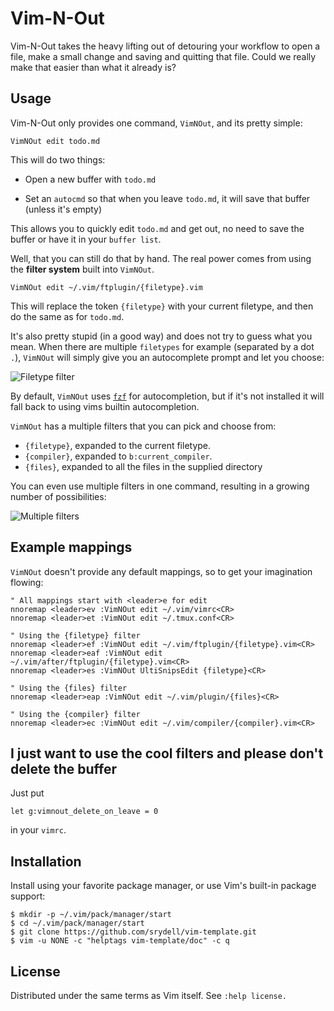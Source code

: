 # Vim-N-Out #

Vim-N-Out takes the heavy lifting out of detouring your workflow to open a file, make a small change and saving and quitting that file. Could we really make that easier than what it already is?

## Usage ##

Vim-N-Out only provides one command, `VimNOut`, and its pretty simple:

```vim
VimNOut edit todo.md
```

This will do two things:

* Open a new buffer with `todo.md`

* Set an `autocmd` so that when you leave `todo.md`, it will save that buffer (unless it's empty)

This allows you to quickly edit `todo.md` and get out, no need to save the buffer or have it in your `buffer list`.

Well, that you can still do that by hand. The real power comes from using the **filter system** built into `VimNOut`.

```vim
VimNOut edit ~/.vim/ftplugin/{filetype}.vim
```

This will replace the token `{filetype}` with your current filetype, and then do the same as for `todo.md`.

It's also pretty stupid (in a good way) and does not try to guess what you mean. When there are multiple `filetypes` for example (separated by a dot `.`), `VimNOut` will simply give you an autocomplete prompt and let you choose:

![Filetype filter](https://imgur.com/GzozKt0.png "Filetype filter")

By default, `VimNOut` uses [`fzf`](https://github.com/junegunn/fzf#as-vim-plugin) for autocompletion, but if it's not installed it will fall back to using vims builtin autocompletion.

`VimNOut` has a multiple filters that you can pick and choose from:

* `{filetype}`, expanded to the current filetype.
* `{compiler}`, expanded to `b:current_compiler`.
* `{files}`, expanded to all the files in the supplied directory

You can even use multiple filters in one command, resulting in a growing number of possibilities:

![Multiple filters](https://imgur.com/1ZWNmIm.png "Multiple filters")

## Example mappings ##

`VimNOut` doesn't provide any default mappings, so to get your imagination flowing:

```vim
" All mappings start with <leader>e for edit
nnoremap <leader>ev :VimNOut edit ~/.vim/vimrc<CR>
nnoremap <leader>et :VimNOut edit ~/.tmux.conf<CR>

" Using the {filetype} filter
nnoremap <leader>ef :VimNOut edit ~/.vim/ftplugin/{filetype}.vim<CR>
nnoremap <leader>eaf :VimNOut edit ~/.vim/after/ftplugin/{filetype}.vim<CR>
nnoremap <leader>es :VimNOut UltiSnipsEdit {filetype}<CR>

" Using the {files} filter
nnoremap <leader>eap :VimNOut edit ~/.vim/plugin/{files}<CR>

" Using the {compiler} filter
nnoremap <leader>ec :VimNOut edit ~/.vim/compiler/{compiler}.vim<CR>
```

## I just want to use the cool filters and please don't delete the buffer ##

Just put

```vim
let g:vimnout_delete_on_leave = 0
```

in your `vimrc`.

## Installation ##

Install using your favorite package manager, or use Vim's built-in package support:

```shell
$ mkdir -p ~/.vim/pack/manager/start
$ cd ~/.vim/pack/manager/start
$ git clone https://github.com/srydell/vim-template.git
$ vim -u NONE -c "helptags vim-template/doc" -c q
```

## License ##

Distributed under the same terms as Vim itself. See `:help license.`
